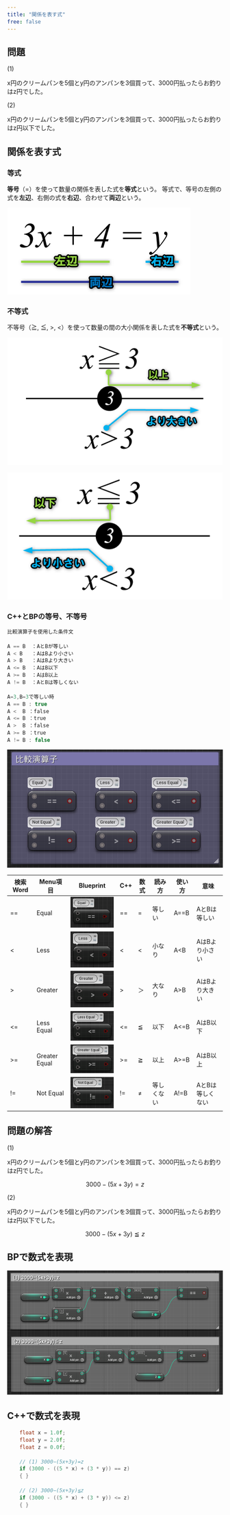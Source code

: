 ```yaml
---
title: "関係を表す式"
free: false
---
```


## 問題

(1)

x円のクリームパンを5個とy円のアンパンを3個買って、3000円払ったらお釣りはz円でした。


(2)

x円のクリームパンを5個とy円のアンパンを3個買って、3000円払ったらお釣りはz円以下でした。


## 関係を表す式

### 等式

**等号**（=）を使って数量の関係を表した式を**等式**という。
等式で、等号の左側の式を**左辺**、右側の式を**右辺**、合わせて**両辺**という。

![](/images/books/book-ue5_mathematical_programming/chap_03_equation_for_the_relationship/2022-08-11-15-04-08.png)

### 不等式

不等号（≧, ≦, >, <）を使って数量の間の大小関係を表した式を**不等式**という。

![](/images/books/book-ue5_mathematical_programming/chap_03_equation_for_the_relationship/2022-08-11-15-49-33.png)


![](/images/books/book-ue5_mathematical_programming/chap_03_equation_for_the_relationship/2022-08-11-15-52-34.png)

### C++とBPの等号、不等号

```cpp
比較演算子を使用した条件文

A == B  ：AとBが等しい
A < B   ：AはBより小さい
A > B   ：AはBより大きい
A <= B  ：AはB以下
A >= B  ：AはB以上
A != B  ：AとBは等しくない

A=3,B=3で等しい時
A == B : true
A <  B ：false
A <= B ：true
A >  B ：false
A >= B ：true
A != B : false
```

![](/images/books/ue5_starter_cpp_and_bp_001/chap_02_bp-flow_control_branch/2022-03-05-11-20-27.png)

| 検索Word | Menu項目      | Blueprint                                                                                            | C++ | 数式 | 読み方     | 使い方 | 意味             |
| -------- | ------------- | ---------------------------------------------------------------------------------------------------- | --- | ---- | ---------- | ------ | ---------------- |
| ==       | Equal         | ![](/images/books/ue5_starter_cpp_and_bp_001/chap_02_bp-flow_control_branch/2022-01-22-14-27-56.png) | ==  | =    | 等しい     | A==B   | AとBは等しい     |
| <        | Less          | ![](/images/books/ue5_starter_cpp_and_bp_001/chap_02_bp-flow_control_branch/2022-01-22-14-28-23.png) | <   | <    | 小なり     | A<B    | AはBより小さい   |
| >        | Greater       | ![](/images/books/ue5_starter_cpp_and_bp_001/chap_02_bp-flow_control_branch/2022-01-22-14-28-48.png) | >   | ＞   | 大なり     | A>B    | AはBより大きい   |
| <=       | Less Equal    | ![](/images/books/ue5_starter_cpp_and_bp_001/chap_02_bp-flow_control_branch/2022-01-22-14-29-14.png) | <=  | ≦    | 以下       | A<=B   | AはB以下         |
| >=       | Greater Equal | ![](/images/books/ue5_starter_cpp_and_bp_001/chap_02_bp-flow_control_branch/2022-01-22-14-29-35.png) | >=  | ≧    | 以上       | A>=B   | AはB以上         |
| !=       | Not Equal     | ![](/images/books/ue5_starter_cpp_and_bp_001/chap_02_bp-flow_control_branch/2022-01-22-14-29-57.png) | !=  | ≠    | 等しくない | A!=B   | AとBは等しくない |


## 問題の解答

(1)

x円のクリームパンを5個とy円のアンパンを3個買って、3000円払ったらお釣りはz円でした。

$$
3000 - (5x + 3y) = z
$$

(2)

x円のクリームパンを5個とy円のアンパンを3個買って、3000円払ったらお釣りはz円以下でした。

$$
3000 - (5x + 3y) \leqq z
$$

## BPで数式を表現

![](/images/books/book-ue5_mathematical_programming/chap_03_equation_for_the_relationship/2022-08-11-21-33-59.png)

## C++で数式を表現

```cpp
	float x = 1.0f;
	float y = 2.0f;
	float z = 0.0f;

	// (1) 3000−(5x+3y)=z
	if (3000 - ((5 * x) + (3 * y)) == z)
	{ }

	// (2) 3000−(5x+3y)≦z
	if (3000 - ((5 * x) + (3 * y)) <= z)
	{ }

```